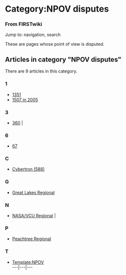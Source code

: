# Category:NPOV disputes

### From FIRSTwiki

Jump to: navigation, search

These are pages whose point of view is disputed.

  

## Articles in category "NPOV disputes"

There are 9 articles in this category.

### 1

  * [1351](1351 "1351" )
  * [1507 in 2005](1507_in_2005 "1507 in 2005" )

### 3

  * [360](360 "360" )
|

### 6

  * [67](67 "67" )

### C

  * [Cybertron (588)](Cybertron_%28588%29 "Cybertron \(588\)" )

### G

  * [Great Lakes Regional](Great_Lakes_Regional "Great Lakes Regional" )

### N

  * [NASA/VCU Regional](NASA/VCU_Regional "NASA/VCU Regional" )
|

### P

  * [Peachtree Regional](Peachtree_Regional "Peachtree Regional" )

### T

  * [Template:NPOV](Template:NPOV "Template:NPOV" )  
---|---|---  
  
